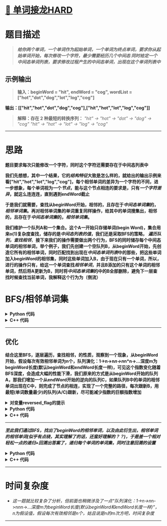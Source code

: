 # [ 🚦 单词接龙HARD](https://leetcode.cn/problems/word-ladder-ii)

# 题目描述

>***给你两个单词，一个单词作为起始单词，一个单词为终点单词，要求你从起始单词开始，每次修改一个字符，最少需要经历几个中间态
>同时给定一个中间态单词列表，要求修改过程产生的中间态单词，出现在这个单词列表中***


## 示例输出

>**输入：beginWord = "hit", endWord = "cog", wordList =\["hot","dot","dog","lot","log","cog"]**
>
  **输出：\[\["hit","hot","dot","dog","cog"],\["hit","hot","lot","log","cog"]]**
  
>**解释：存在 2 种最短的转换序列：**
*"hit" -> "hot" -> "dot" -> "dog" -> "cog"
"hit" -> "hot" -> "lot" -> "log" -> "cog"*

---
# 思路

**题目要求每次只能修改一个字符，同时这个字符还需要存在于中间态列表中**

**我们先想想，其中一个结果，它的*结构特征*大致是怎么样的，就给出的输出示例来看\["hit","hot","lot","log","cog"]，每个相邻单词的差异为一个字符的不同，进一步想象，每个单词视为一个*节点*，能与这个节点相连的要求是，只有*一个字符差异*，就这么连连连，直到遇到endWord截止**

**于是我们就需要，查找从beginWord开始，相邻的，且存在于*中间态单词集*的，*相邻单词集*。再对相邻单词集的单词重复同样操作，给其中的单词搜集出，相邻的，且存在于*中间态单词集*的，*相邻单词集*。**

 **我们维护一个队列A和一个集合。这个A一开始只存储单词(begin Word)，集合用来o(1)复杂度查找，储存的是*中间态列表的值*，我们还是采取BFS的策略，** ***遍历队列，查找相邻***，**接下来我们的操作需要做出两个行为，BFS的同时储存每个中间态单词的相邻单词，举个例子，我们先创建一个空队列B，从beginWord开始，先创造它所有的相邻单词，同时匹配找到出现在*中间态单词列表*中的那些，把这些单词加入beginWord的相邻集，同时这些单词加入B，由于现在只有一个单词，所以，进行的操作只有，给这一个单词查找*相邻单词*，并且B添加的只有这个单词的相邻单词，然后将A更新为B，同时将*中间态单词集*的中的B全部删除，避免下一层查找时候查找当前单词，我解释这个行为为（倒流）**



  # BFS/相邻单词集

<details>
  <summary><strong>Python 代码</strong></summary>

```python
while q1 and not found:
    # 新的层
    q = set()
    # 遍历当前队列所有单词
    for word in q1:
        for tar_index in range(len(word)):
            for ex in alpha:
                # 节省重复的小技巧
                if word[tar_index] == ex:
                    continue
                next_word = word[:tar_index] + ex + word[tar_index+1:]
                if next_word in q2:
                    found = True
                    next_words[word].append(next_word)
                if not found and next_word in dic_words:
                    next_words[word].append(next_word)
                    q.add(next_word)
    # 本层结束，删掉已访问的节点，防止倒流
    dic_words -= q
```
</details>


<details>
  <summary><strong>C++ 代码</strong></summary>

```cpp
void bfsWordLadder(
    unordered_set<string>& q1,
    unordered_set<string>& q2,
    unordered_set<string>& dic_words,
    unordered_map<string, vector<string>>& next_words,
    const string& alpha,
    bool& found
) {
    while (!q1.empty() && !found) {
        unordered_set<string> q;
        for (const string& word : q1) {
            for (size_t tar_index = 0; tar_index < word.size(); ++tar_index) {
                for (char ex : alpha) {
                    if (word[tar_index] == ex) continue;
                    string next_word = word.substr(0, tar_index) + ex + word.substr(tar_index + 1);
                    if (q2.find(next_word) != q2.end()) {
                        found = true;
                        next_words[word].push_back(next_word);
                    }
                    if (!found && dic_words.find(next_word) != dic_words.end()) {
                        next_words[word].push_back(next_word);
                        q.insert(next_word);
                    }
                }
            }
        }
        for (const string& w : q) dic_words.erase(w);
        q1 = std::move(q);
    }
}
```
</details>

---

## 优化

**结合这里BFS，逐层遍历，查找相邻，的性质，观察到一个现象，从beginWord开始，假设每次有效相邻单词为n个，队列演化：1->n->n*n->n*n*n->...深度m为beginWord长度(默认beginWord和endWord长度一样)，可见这个指数变化随着BFS深度，会造成大幅的性能下滑，我们原来的方式是从beginWord开始的队列A，那我们增加一个从endWord开始的逆向的队列C，如果队列B中的单词的相邻单词出现在C中，则完成了节点的相连，实现了一个完整的路径，每次跟新B，用最短(单词数量最少)的队列(A/C)跟新，尽可能减少指数的巨额指数增加**

<details>
  <summary><strong>对变量reversed_flag的提示</strong></summary>

**reversed_flag 用来检测是从头来还是从尾巴来，以便清楚，对单词添加相邻单词的逻辑**

</details>



<details>
  <summary><strong>Python 代码</strong></summary>

```python
while q1 and not found:
    q = set()
    for word in q1:
        s = list(word)
        for i in range(len(s)):
            origin = s[i]
            for c in 'abcdefghijklmnopqrstuvwxyz':
                s[i] = c
                new_word = ''.join(s)
                if new_word in q2:
                    # 若在另一端集合中，说明找到了连接点
                    if reversed_flag:
                        next_map[new_word].append(word)
                    else:
                        next_map[word].append(new_word)
                    found = True
                if not found and new_word in dict_set:
                    if reversed_flag:
                        next_map[new_word].append(word)
                    else:
                        next_map[word].append(new_word)
                    q.add(new_word)
            s[i] = origin
    dict_set -= q
    # 优先扩展节点较少的一端
    if len(q) < len(q2):
        q1 = q
    else:
        reversed_flag = not reversed_flag
        q1, q2 = q2, q
```
</details>



<details>
  <summary><strong>C++ 代码</strong></summary>

```cpp
while (!q1.empty() && !found) {
    // 新一层
    std::unordered_set<std::string> q;
    // 遍历当前层的所有节点
    for (const auto& word : q1) {
        std::string s = word;
        for (size_t i = 0; i < s.size(); ++i) {
            char origin = s[i];
            for (char c = 'a'; c <= 'z'; ++c) {
                s[i] = c;
                std::string new_word = s;
                if (q2.find(new_word) != q2.end()) {
                    // 若在另一端集合中，说明找到了连接点
                    if (reversed_flag) {
                        next_map[new_word].push_back(word);
                    } else {
                        next_map[word].push_back(new_word);
                    }
                    found = true;
                }
                if (!found && dict_set.find(new_word) != dict_set.end()) {
                    if (reversed_flag) {
                        next_map[new_word].push_back(word);
                    } else {
                        next_map[word].push_back(new_word);
                    }
                    q.insert(new_word);
                }
            }
            s[i] = origin;
        }
    }
    // 本层结束，删掉已访问的节点，防止环
    for (const auto& w : q) dict_set.erase(w);
    // 优先扩展节点较少的一端
    if (q.size() < q2.size()) {
        q1 = q;
    } else {
        reversed_flag = !reversed_flag;
        std::swap(q1, q2);
        q1 = q;
    }
}
```
</details>

---

***至此我们通过BFS，找出了beginWord的相邻单词，以及由此衍生出，相邻单词的相邻单词(似乎有点绕，其实理解了的话，还蛮好理解的？？)，于是差一个相对轻松一点的递归+回溯出答案了，递归每个单词的单词集，同时注意回溯的设置***

<details>
  <summary><strong>Python 代码</strong></summary>

```python
if found:
    path = [beginWord]
    def backtracking(src: str):
        if src == endWord:
            ans.append(list(path))
            return
        for nxt in next_map[src]:
            path.append(nxt)
            backtracking(nxt)
            path.pop()
    backtracking(beginWord)
return ans
```
</details>



<details>
  <summary><strong>C++ 代码</strong></summary>

```cpp
if (found) {
    std::vector<std::string> path{beginWord};
    std::vector<std::vector<std::string>> ans;
    std::function<void(const std::string&)> backtracking = [&](const std::string& src) {
        if (src == endWord) {
            ans.push_back(path);
            return;
        }
        for (const auto& nxt : next_map[src]) {
            path.push_back(nxt);
            backtracking(nxt);
            path.pop_back();
        }
    };
    backtracking(beginWord);
    return ans;
}
```
</details>

---

# 时间复杂度

* *这一题就比较复杂了分析，但前面也稍微涉及了一点“队列演化：1->n->n*n->n*n*n->...*深度m为beginWord长度(默认beginWord和endWord长度一样)”，n为假设值，假设每次有效相邻是n个，姑且说是n的m次方吧，时间复杂度*

---
